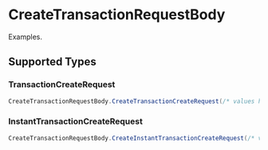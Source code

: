 # CreateTransactionRequestBody

Examples.


## Supported Types

### TransactionCreateRequest

```csharp
CreateTransactionRequestBody.CreateTransactionCreateRequest(/* values here */);
```

### InstantTransactionCreateRequest

```csharp
CreateTransactionRequestBody.CreateInstantTransactionCreateRequest(/* values here */);
```
